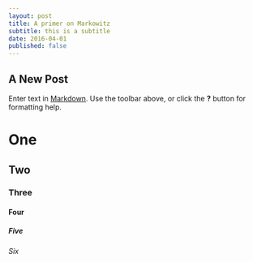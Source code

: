```yaml
---
layout: post
title: A primer on Markowitz
subtitle: this is a subtitle
date: 2016-04-01
published: false
---
```

## A New Post

Enter text in [Markdown](http://daringfireball.net/projects/markdown/). Use the toolbar above, or click the **?** button for formatting help.

# One
## Two
### Three
#### Four
##### Five
###### Six
